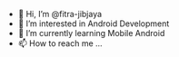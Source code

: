 - 👋 Hi, I’m @fitra-jibjaya
- 👀 I’m interested in Android Development
- 🌱 I’m currently learning Mobile Android
- 📫 How to reach me ...

<!---
fitra-jibjaya/fitra-jibjaya is a ✨ special ✨ repository because its `README.md` (this file) appears on your GitHub profile.
You can click the Preview link to take a look at your changes.
--->
